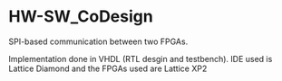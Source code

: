 # HW-SW_CoDesign
SPI-based communication between two FPGAs.

Implementation done in VHDL (RTL desgin and testbench).
IDE used is Lattice Diamond and the FPGAs used are Lattice XP2
